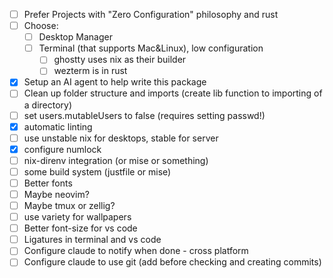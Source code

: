 - [ ] Prefer Projects with "Zero Configuration" philosophy and rust
- [ ] Choose:
    - [ ] Desktop Manager
    - [ ] Terminal (that supports Mac&Linux), low configuration
        - [ ] ghostty uses nix as their builder
        - [ ] wezterm is in rust
- [x] Setup an AI agent to help write this package
- [ ] Clean up folder structure and imports (create lib function to importing of a directory)
- [ ] set users.mutableUsers to false (requires setting passwd!)
- [x] automatic linting
- [ ] use unstable nix for desktops, stable for server
- [x] configure numlock
- [ ] nix-direnv integration (or mise or something)
- [ ] some build system (justfile or mise)
- [ ] Better fonts
- [ ] Maybe neovim?
- [ ] Maybe tmux or zellig?
- [ ] use variety for wallpapers
- [ ] Better font-size for vs code
- [ ] Ligatures in terminal and vs code
- [ ] Configure claude to notify when done - cross platform
- [ ] Configure claude to use git (add before checking and creating commits)
